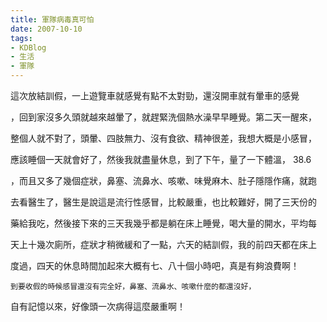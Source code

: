 ```yaml
---
title: 軍隊病毒真可怕
date: 2007-10-10
tags:
- KDBlog
- 生活
- 軍隊
---
```

這次放結訓假，一上遊覽車就感覺有點不太對勁，還沒開車就有暈車的感覺

，回到家沒多久頭就越來越暈了，就趕緊洗個熱水澡早早睡覺。第二天一醒來，

整個人就不對了，頭暈、四肢無力、沒有食欲、精神很差，我想大概是小感冒，

應該睡個一天就會好了，然後我就盡量休息，到了下午，量了一下體溫， 38.6

，而且又多了幾個症狀，鼻塞、流鼻水、咳嗽、味覺麻木、肚子隱隱作痛，就跑

去看醫生了，醫生是說這是流行性感冒，比較嚴重，也比較難好，開了三天份的

藥給我吃，然後接下來的三天我幾乎都是躺在床上睡覺，喝大量的開水，平均每

天上十幾次廁所，症狀才稍微緩和了一點，六天的結訓假，我的前四天都在床上

度過，四天的休息時間加起來大概有七、八十個小時吧，真是有夠浪費啊！

    到要收假的時候感冒還沒有完全好，鼻塞、流鼻水、咳嗽什麼的都還沒好，

自有記憶以來，好像頭一次病得這麼嚴重啊！

